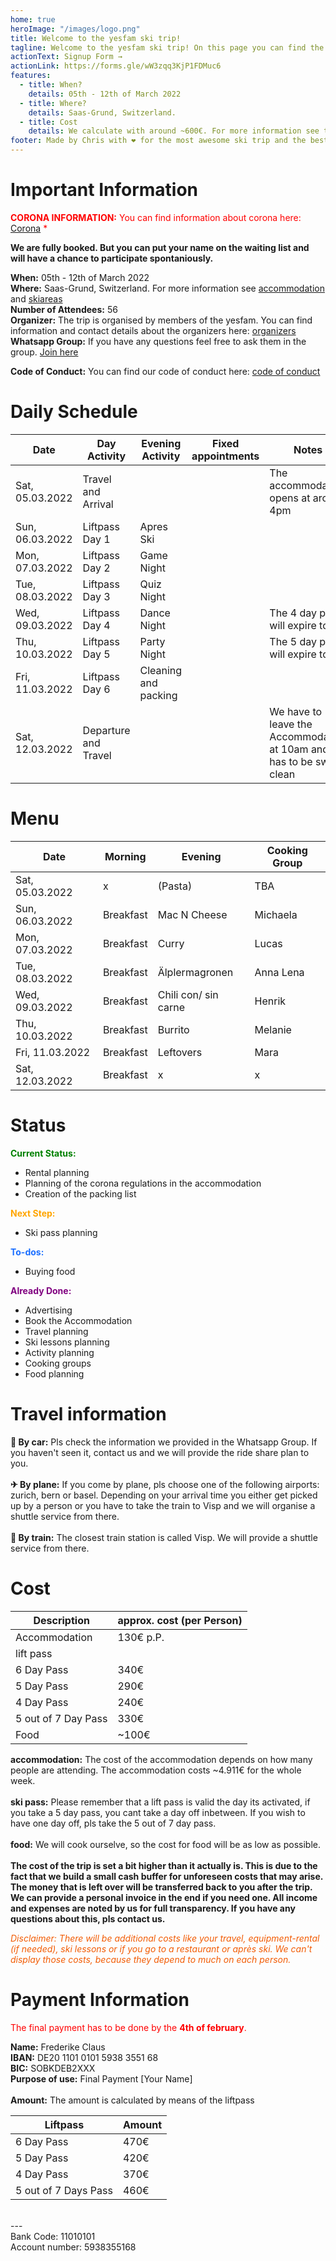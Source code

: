```yaml
---
home: true
heroImage: "/images/logo.png"
title: Welcome to the yesfam ski trip!
tagline: Welcome to the yesfam ski trip! On this page you can find the current status and all the information about the ski trip. The Signup for the trip is closed, since we are booked out. But you can put your name on the waiting list.
actionText: Signup Form →
actionLink: https://forms.gle/wW3zqq3KjP1FDMuc6
features:
  - title: When?
    details: 05th - 12th of March 2022
  - title: Where?
    details: Saas-Grund, Switzerland.
  - title: Cost
    details: We calculate with around ~600€. For more information see the cost section.
footer: Made by Chris with ❤️ for the most awesome ski trip and the best community
---
```


# Important Information

<span style="color:red">**CORONA INFORMATION:** You can find information about corona here: [Corona](/corona/) \*</span>

**We are fully booked. But you can put your name on the waiting list and will have a chance to participate spontaniously.**

**When:** 05th - 12th of March 2022 \
**Where:** Saas-Grund, Switzerland. For more information see [accommodation](/accommodation/) and [skiareas](/skiarea/) \
**Number of Attendees:** 56 \
**Organizer:** The trip is organised by members of the yesfam. You can find information and contact details about the organizers here: [organizers](/organizers/) \
**Whatsapp Group:** If you have any questions feel free to ask them in the group. [Join here](https://chat.whatsapp.com/I1snqCa6e33330ESArl7Yb)

**Code of Conduct:** You can find our code of conduct here: [code of conduct](/code-of-conduct/)

# Daily Schedule

| Date            | Day Activity         | Evening Activity     | Fixed appointments | Notes                                                                   |
| --------------- | -------------------- | -------------------- | ------------------ | ----------------------------------------------------------------------- |
| Sat, 05.03.2022 | Travel and Arrival   |                      |                    | The accommodation opens at around 4pm                                   |
| Sun, 06.03.2022 | Liftpass Day 1       | Apres Ski            |                    |                                                                         |
| Mon, 07.03.2022 | Liftpass Day 2       | Game Night           |                    |                                                                         |
| Tue, 08.03.2022 | Liftpass Day 3       | Quiz Night           |                    |                                                                         |
| Wed, 09.03.2022 | Liftpass Day 4       | Dance Night          |                    | The 4 day pass will expire today                                        |
| Thu, 10.03.2022 | Liftpass Day 5       | Party Night          |                    | The 5 day pass will expire today                                        |
| Fri, 11.03.2022 | Liftpass Day 6       | Cleaning and packing |                    |                                                                         |
| Sat, 12.03.2022 | Departure and Travel |                      |                    | We have to leave the Accommodation at 10am and it has to be swept clean |

# Menu

| Date            | Morning   | Evening              | Cooking Group |
| --------------- | --------- | -------------------- | ------------- |
| Sat, 05.03.2022 | x         | (Pasta)              | TBA           |
| Sun, 06.03.2022 | Breakfast | Mac N Cheese         | Michaela      |
| Mon, 07.03.2022 | Breakfast | Curry                | Lucas         |
| Tue, 08.03.2022 | Breakfast | Älplermagronen       | Anna Lena     |
| Wed, 09.03.2022 | Breakfast | Chili con/ sin carne | Henrik        |
| Thu, 10.03.2022 | Breakfast | Burrito              | Melanie       |
| Fri, 11.03.2022 | Breakfast | Leftovers            | Mara          |
| Sat, 12.03.2022 | Breakfast | x                    | x             |

# Status

<span style="color:green">**Current Status:**</span>

- Rental planning
- Planning of the corona regulations in the accommodation
- Creation of the packing list

<span style="color:orange">**Next Step:**</span>

- Ski pass planning

<span style="color:#1a6eff">**To-dos:**</span>

- Buying food

<span style="color:purple">**Already Done:**</span>

- Advertising
- Book the Accommodation
- Travel planning
- Ski lessons planning
- Activity planning
- Cooking groups
- Food planning

# Travel information

**🚗 By car:** Pls check the information we provided in the Whatsapp Group. If you haven't seen it, contact us and we will provide the ride share plan to you. \
\
**✈ By plane:** If you come by plane, pls choose one of the following airports: zurich, bern or basel. Depending on your arrival time you either get picked up by a person or you have to take the train to Visp and we will organise a shuttle service from there. \
\
**🚈 By train:** The closest train station is called Visp. We will provide a shuttle service from there.

# Cost

| Description         | approx. cost (per Person) |
| ------------------- | ------------------------- |
| Accommodation       | 130€ p.P.                 |
| lift pass           |                           |
| 6 Day Pass          | 340€                      |
| 5 Day Pass          | 290€                      |
| 4 Day Pass          | 240€                      |
| 5 out of 7 Day Pass | 330€                      |
| Food                | ~100€                     |

**accommodation:** The cost of the accommodation depends on how many people are attending. The accommodation costs ~4.911€ for the whole week. \
\
**ski pass:** Please remember that a lift pass is valid the day its activated, if you take a 5 day pass, you cant take a day off inbetween. If you wish to have one day off, pls take the 5 out of 7 day pass. \
\
**food:** We will cook ourselve, so the cost for food will be as low as possible. \
\
**The cost of the trip is set a bit higher than it actually is. This is due to the fact that we build a small cash buffer for unforeseen costs that may arise. The money that is left over will be transferred back to you after the trip.
We can provide a personal invoice in the end if you need one. All income and expenses are noted by us for full transparency.
If you have any questions about this, pls contact us.**

<span style="color:#F25C05"> _Disclaimer: There will be additional costs like your travel, equipment-rental (if needed), ski lessons or if you go to a restaurant or après ski. We can't display those costs, because they depend to much on each person._ </span>

# Payment Information

<span style="color:red">The final payment has to be done by the **4th of february**.</span>

**Name:** Frederike Claus \
**IBAN:** DE20 1101 0101 5938 3551 68 \
**BIC:** SOBKDEB2XXX \
**Purpose of use:** Final Payment [Your Name] \
\
**Amount:** The amount is calculated by means of the liftpass

| Liftpass             | Amount |
| -------------------- | ------ |
| 6 Day Pass           | 470€   |
| 5 Day Pass           | 420€   |
| 4 Day Pass           | 370€   |
| 5 out of 7 Days Pass | 460€   |

\
--- \
Bank Code: 11010101 \
Account number: 5938355168
